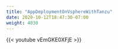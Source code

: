 ```yaml
---
title: "AppDeploymentOnVsphereWithTanzu"
date: 2020-10-12T18:47:30-07:00
weight: 4030
---
```

{{< youtube vEmGKE0XFjE >}}
